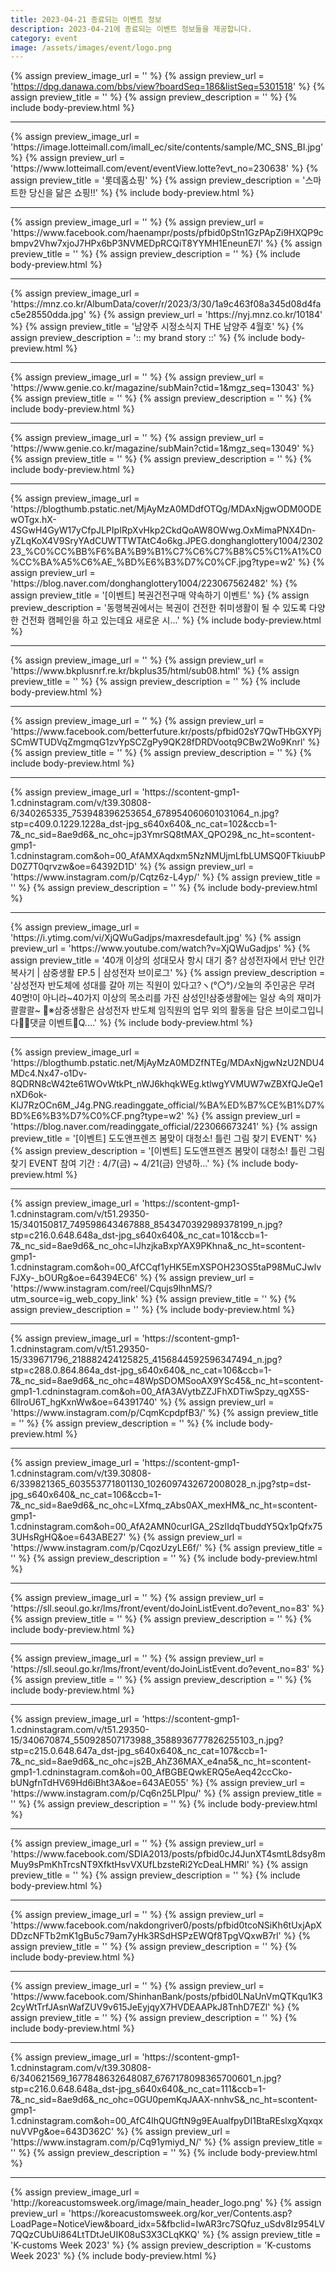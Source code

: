 ```yaml
---
title: 2023-04-21 종료되는 이벤트 정보
description: 2023-04-21에 종료되는 이벤트 정보들을 제공합니다.
category: event
image: /assets/images/event/logo.png
---
```

{% assign preview_image_url = '' %}
{% assign preview_url = 'https://dpg.danawa.com/bbs/view?boardSeq=186&listSeq=5301518' %}
{% assign preview_title = '' %}
{% assign preview_description = '' %}
{% include body-preview.html %}
<hr>{% assign preview_image_url = 'https://image.lotteimall.com/imall_ec/site/contents/sample/MC_SNS_BI.jpg' %}
{% assign preview_url = 'https://www.lotteimall.com/event/eventView.lotte?evt_no=230638' %}
{% assign preview_title = '롯데홈쇼핑' %}
{% assign preview_description = '스마트한 당신을 닮은 쇼핑!!' %}
{% include body-preview.html %}
<hr>{% assign preview_image_url = '' %}
{% assign preview_url = 'https://www.facebook.com/haenampr/posts/pfbid0pStn1GzPApZi9HXQP9cbmpv2Vhw7xjoJ7HPx6bP3NVMEDpRCQiT8YYMH1EneunE7l' %}
{% assign preview_title = '' %}
{% assign preview_description = '' %}
{% include body-preview.html %}
<hr>{% assign preview_image_url = 'https://mnz.co.kr/AlbumData/cover/r/2023/3/30/1a9c463f08a345d08d4fac5e28550dda.jpg' %}
{% assign preview_url = 'https://nyj.mnz.co.kr/10184' %}
{% assign preview_title = '남양주 시정소식지 THE 남양주 4월호' %}
{% assign preview_description = ':: my brand story ::' %}
{% include body-preview.html %}
<hr>{% assign preview_image_url = '' %}
{% assign preview_url = 'https://www.genie.co.kr/magazine/subMain?ctid=1&mgz_seq=13043' %}
{% assign preview_title = '' %}
{% assign preview_description = '' %}
{% include body-preview.html %}
<hr>{% assign preview_image_url = '' %}
{% assign preview_url = 'https://www.genie.co.kr/magazine/subMain?ctid=1&mgz_seq=13049' %}
{% assign preview_title = '' %}
{% assign preview_description = '' %}
{% include body-preview.html %}
<hr>{% assign preview_image_url = 'https://blogthumb.pstatic.net/MjAyMzA0MDdfOTQg/MDAxNjgwODM0ODEwOTgx.hX-4SGwH4GyW17yCfpJLPIpIRpXvHkp2CkdQoAW8OWwg.OxMimaPNX4Dn-yZLqKoX4V9SryYAdCUWTTWTAtC4o6kg.JPEG.donghanglottery1004/230223_%C0%CC%BB%F6%BA%B9%B1%C7%C6%C7%B8%C5%C1%A1%C0%CC%BA%A5%C6%AE_%BD%E6%B3%D7%C0%CF.jpg?type=w2' %}
{% assign preview_url = 'https://blog.naver.com/donghanglottery1004/223067562482' %}
{% assign preview_title = '[이벤트] 복권건전구매 약속하기 이벤트' %}
{% assign preview_description = '동행복권에서는 복권이 건전한 취미생활이 될 수 있도록 다양한 건전화 캠페인을 하고 있는데요 새로운 시...' %}
{% include body-preview.html %}
<hr>{% assign preview_image_url = '' %}
{% assign preview_url = 'https://www.bkplusnrf.re.kr/bkplus35/html/sub08.html' %}
{% assign preview_title = '' %}
{% assign preview_description = '' %}
{% include body-preview.html %}
<hr>{% assign preview_image_url = '' %}
{% assign preview_url = 'https://www.facebook.com/betterfuture.kr/posts/pfbid02sY7QwTHbGXYPjSCmWTUDVqZmgmqG1zvYpSCZgPy9QK28fDRDVootq9CBw2Wo9Knrl' %}
{% assign preview_title = '' %}
{% assign preview_description = '' %}
{% include body-preview.html %}
<hr>{% assign preview_image_url = 'https://scontent-gmp1-1.cdninstagram.com/v/t39.30808-6/340265335_753948396253654_678954060601031064_n.jpg?stp=c409.0.1229.1228a_dst-jpg_s640x640&amp;_nc_cat=102&amp;ccb=1-7&amp;_nc_sid=8ae9d6&amp;_nc_ohc=jp3YmrSQ8tMAX_QPO29&amp;_nc_ht=scontent-gmp1-1.cdninstagram.com&amp;oh=00_AfAMXAqdxm5NzNMUjmLfbLUMSQ0FTkiuubPD0Z7T0qrvzw&amp;oe=64392D1D' %}
{% assign preview_url = 'https://www.instagram.com/p/Cqtz6z-L4yp/' %}
{% assign preview_title = '' %}
{% assign preview_description = '' %}
{% include body-preview.html %}
<hr>{% assign preview_image_url = 'https://i.ytimg.com/vi/XjQWuGadjps/maxresdefault.jpg' %}
{% assign preview_url = 'https://www.youtube.com/watch?v=XjQWuGadjps' %}
{% assign preview_title = '40개 이상의 성대모사 항시 대기 중? 삼성전자에서 만난 인간 복사기 | 삼중생활 EP.5 | 삼성전자 브이로그' %}
{% assign preview_description = '삼성전자 반도체에 성대를 갈아 끼는 직원이 있다고?ヽ(°〇°)ﾉ오늘의 주인공은 무려 40명!이 아니라~40가지 이상의 목소리를 가진 삼성인!삼중생활에는 일상 속의 재미가 콸콸콸~ 🌊※삼중생활은 삼성전자 반도체 임직원의 업무 외의 활동을 담은 브이로그입니다👀📢댓글 이벤트📢Q....' %}
{% include body-preview.html %}
<hr>{% assign preview_image_url = 'https://blogthumb.pstatic.net/MjAyMzA0MDZfNTEg/MDAxNjgwNzU2NDU4MDc4.Nx47-o1Dv-8QDRN8cW42te61WOvWtkPt_nWJ6khqkWEg.ktlwgYVMUW7wZBXfQJeQe1nXD6ok-KlJ7RzOCn6M_J4g.PNG.readinggate_official/%BA%ED%B7%CE%B1%D7%BD%E6%B3%D7%C0%CF.png?type=w2' %}
{% assign preview_url = 'https://blog.naver.com/readinggate_official/223066673241' %}
{% assign preview_title = '[이벤트] 도도앤프렌즈 봄맞이 대청소! 틀린 그림 찾기 EVENT' %}
{% assign preview_description = '[이벤트] 도도앤프렌즈 봄맞이 대청소! 틀린 그림 찾기 EVENT 참여 기간 : 4/7(금) ~ 4/21(금) 안녕하...' %}
{% include body-preview.html %}
<hr>{% assign preview_image_url = 'https://scontent-gmp1-1.cdninstagram.com/v/t51.29350-15/340150817_749598643467888_8543470392989378199_n.jpg?stp=c216.0.648.648a_dst-jpg_s640x640&amp;_nc_cat=101&amp;ccb=1-7&amp;_nc_sid=8ae9d6&amp;_nc_ohc=lJhzjkaBxpYAX9PKhna&amp;_nc_ht=scontent-gmp1-1.cdninstagram.com&amp;oh=00_AfCCqf1yHK5EmXSPOH23OS5taP98MuCJwlvFJXy-_bOURg&amp;oe=64394EC6' %}
{% assign preview_url = 'https://www.instagram.com/reel/Cqujs9lhnMS/?utm_source=ig_web_copy_link' %}
{% assign preview_title = '' %}
{% assign preview_description = '' %}
{% include body-preview.html %}
<hr>{% assign preview_image_url = 'https://scontent-gmp1-1.cdninstagram.com/v/t51.29350-15/339671796_218882424125825_4156844592596347494_n.jpg?stp=c288.0.864.864a_dst-jpg_s640x640&amp;_nc_cat=106&amp;ccb=1-7&amp;_nc_sid=8ae9d6&amp;_nc_ohc=48WpSDOMSooAX9YSc45&amp;_nc_ht=scontent-gmp1-1.cdninstagram.com&amp;oh=00_AfA3AVytbZZJFhXDTiwSpzy_qgX5S-6lIroU6T_hgKxnWw&amp;oe=64391740' %}
{% assign preview_url = 'https://www.instagram.com/p/CqmKcpdpfB3/' %}
{% assign preview_title = '' %}
{% assign preview_description = '' %}
{% include body-preview.html %}
<hr>{% assign preview_image_url = 'https://scontent-gmp1-1.cdninstagram.com/v/t39.30808-6/339821365_603553771801130_1026097432672008028_n.jpg?stp=dst-jpg_s640x640&amp;_nc_cat=106&amp;ccb=1-7&amp;_nc_sid=8ae9d6&amp;_nc_ohc=LXfmq_zAbs0AX_mexHM&amp;_nc_ht=scontent-gmp1-1.cdninstagram.com&amp;oh=00_AfA2AMN0curIGA_2SzIIdqTbuddY5Qx1pQfx753UHsRgHQ&amp;oe=643ABE27' %}
{% assign preview_url = 'https://www.instagram.com/p/CqozUzyLE6f/' %}
{% assign preview_title = '' %}
{% assign preview_description = '' %}
{% include body-preview.html %}
<hr>{% assign preview_image_url = '' %}
{% assign preview_url = 'https://sll.seoul.go.kr/lms/front/event/doJoinListEvent.do?event_no=83' %}
{% assign preview_title = '' %}
{% assign preview_description = '' %}
{% include body-preview.html %}
<hr>{% assign preview_image_url = '' %}
{% assign preview_url = 'https://sll.seoul.go.kr/lms/front/event/doJoinListEvent.do?event_no=83' %}
{% assign preview_title = '' %}
{% assign preview_description = '' %}
{% include body-preview.html %}
<hr>{% assign preview_image_url = 'https://scontent-gmp1-1.cdninstagram.com/v/t51.29350-15/340670874_550928507173988_3588936777826255103_n.jpg?stp=c215.0.648.647a_dst-jpg_s640x640&amp;_nc_cat=107&amp;ccb=1-7&amp;_nc_sid=8ae9d6&amp;_nc_ohc=js2B_AhZ36MAX_e4na5&amp;_nc_ht=scontent-gmp1-1.cdninstagram.com&amp;oh=00_AfBGBEQwkERQ5eAeq42ccCko-bUNgfnTdHV69Hd6iBht3A&amp;oe=643AE055' %}
{% assign preview_url = 'https://www.instagram.com/p/Cq6n25LPIpu/' %}
{% assign preview_title = '' %}
{% assign preview_description = '' %}
{% include body-preview.html %}
<hr>{% assign preview_image_url = '' %}
{% assign preview_url = 'https://www.facebook.com/SDIA2013/posts/pfbid0cJ4JunXT4smtL8dsy8mMuy9sPmKhTrcsNT9XfktHsvVXUfLbzsteRi2YcDeaLHMRl' %}
{% assign preview_title = '' %}
{% assign preview_description = '' %}
{% include body-preview.html %}
<hr>{% assign preview_image_url = '' %}
{% assign preview_url = 'https://www.facebook.com/nakdongriver0/posts/pfbid0tcoNSiKh6tUxjApXDDzcNFTb2mK1gBu5c79am7yHk3RSdHSPzEWQf8TpgVQxwB7rl' %}
{% assign preview_title = '' %}
{% assign preview_description = '' %}
{% include body-preview.html %}
<hr>{% assign preview_image_url = '' %}
{% assign preview_url = 'https://www.facebook.com/ShinhanBank/posts/pfbid0LNaUnVmQTKqu1K32cyWtTrfJAsnWafZUV9v615JeEyjqyX7HVDEAAPkJ8TnhD7EZl' %}
{% assign preview_title = '' %}
{% assign preview_description = '' %}
{% include body-preview.html %}
<hr>{% assign preview_image_url = 'https://scontent-gmp1-1.cdninstagram.com/v/t39.30808-6/340621569_1677848632648087_6767178098365700601_n.jpg?stp=c216.0.648.648a_dst-jpg_s640x640&amp;_nc_cat=111&amp;ccb=1-7&amp;_nc_sid=8ae9d6&amp;_nc_ohc=0GU0pemKqJAAX-nnhvS&amp;_nc_ht=scontent-gmp1-1.cdninstagram.com&amp;oh=00_AfC4lhQUGftN9g9EAualfpyDI1BtaREslxgXqxqxnuVVPg&amp;oe=643D362C' %}
{% assign preview_url = 'https://www.instagram.com/p/Cq91ymiyd_N/' %}
{% assign preview_title = '' %}
{% assign preview_description = '' %}
{% include body-preview.html %}
<hr>{% assign preview_image_url = 'http://koreacustomsweek.org/image/main_header_logo.png' %}
{% assign preview_url = 'https://koreacustomsweek.org/kor_ver/Contents.asp?LoadPage=NoticeView&board_idx=5&fbclid=IwAR3rc7SQfuz_uSdv8Iz954LV7QQzCUbUi864LtTDtJeUIK08uS3X3CLqKKQ' %}
{% assign preview_title = 'K-customs Week 2023' %}
{% assign preview_description = 'K-customs Week 2023' %}
{% include body-preview.html %}